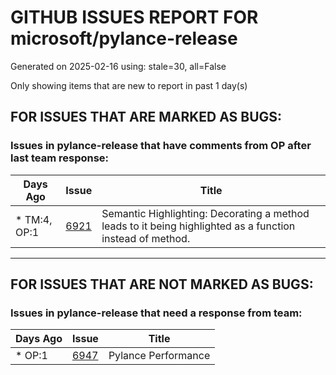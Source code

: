 
# GITHUB ISSUES REPORT FOR microsoft/pylance-release


Generated on 2025-02-16 using: stale=30, all=False


Only showing items that are new to report in past 1 day(s)


## FOR ISSUES THAT ARE MARKED AS BUGS:


### Issues in pylance-release that have comments from OP after last team response:

| Days Ago | Issue | Title |
| --- | --- | --- |
 | \* TM:4, OP:1  |[6921](https://github.com/microsoft/pylance-release/issues/6921 "Semantic Highlighting: Decorating a method leads to it being highlighted as a function instead of method.")  |Semantic Highlighting: Decorating a method leads to it being highlighted as a function instead of method. |

---

## FOR ISSUES THAT ARE NOT MARKED AS BUGS:


### Issues in pylance-release that need a response from team:

| Days Ago | Issue | Title |
| --- | --- | --- |
 | \* OP:1  |[6947](https://github.com/microsoft/pylance-release/issues/6947 "Pylance Performance")  |Pylance Performance |




















